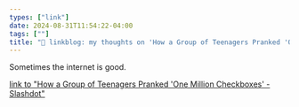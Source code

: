 ```yaml
---
types: ["link"]
date: 2024-08-31T11:54:22-04:00
tags: [""]
title: "🔗 linkblog: my thoughts on 'How a Group of Teenagers Pranked 'One Million Checkboxes' - Slashdot'"
---
```

Sometimes the internet is good.

[link to "How a Group of Teenagers Pranked 'One Million Checkboxes' - Slashdot"](https://idle.slashdot.org/story/24/08/31/0419256/how-a-group-of-teenagers-pranked-one-million-checkboxes?utm_source=rss1.0mainlinkanon&utm_medium=feed)
